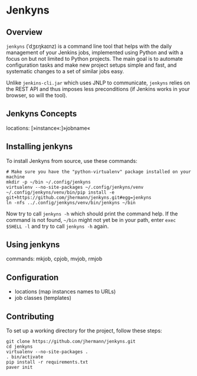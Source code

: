 # Jenkyns

## Overview
`jenkyns` (ˈdʒɛŋkaɪnz) is a command line tool that helps with the daily
management of your Jenkins jobs, implemented using Python and with a
focus on but not limited to Python projects. The main goal is to automate
configuration tasks and make new project setups simple and fast, and
systematic changes to a set of similar jobs easy.

Unlike `jenkins-cli.jar` which uses JNLP to communicate, `jenkyns` relies on
the REST API and thus imposes less preconditions (if Jenkins works in your
browser, so will the tool).


## Jenkyns Concepts

locations: \[»instance«:]»jobname«


## Installing jenkyns

To install Jenkyns from source, use these commands:

    # Make sure you have the "python-virtualenv" package installed on your machine
    mkdir -p ~/bin ~/.config/jenkyns
    virtualenv --no-site-packages ~/.config/jenkyns/venv
    ~/.config/jenkyns/venv/bin/pip install -e git+https://github.com/jhermann/jenkyns.git#egg=jenkyns
    ln -nfs ../.config/jenkyns/venv/bin/jenkyns ~/bin

Now try to call `jenkyns -h` which should print the command help. If the command is not found,
`~/bin` might not yet be in your path, enter `exec $SHELL -l` and try to call `jenkyns -h` again.


## Using jenkyns

commands: mkjob, cpjob, mvjob, rmjob


## Configuration
* locations (map instances names to URLs)
* job classes (templates)


## Contributing

To set up a working directory for the project, follow these steps:

    git clone https://github.com/jhermann/jenkyns.git
    cd jenkyns
    virtualenv --no-site-packages .
    . bin/activate
    pip install -r requirements.txt
    paver init

